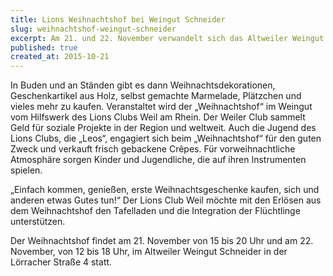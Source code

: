 ```yaml
---
title: Lions Weihnachtshof bei Weingut Schneider
slug: weihnachtshof-weingut-schneider
excerpt: Am 21. und 22. November verwandelt sich das Altweiler Weingut Schneider in einen „Weihnachtshof“. Im Hof des traditionsreichen Weinguts wird es nach Glühwein, Tresterwürsten und Gutedel-Rahmsuppe riechen.
published: true
created_at: 2015-10-21
---
```


In Buden und an Ständen gibt es dann Weihnachtsdekorationen, Geschenkartikel aus Holz, selbst gemachte Marmelade, Plätzchen und vieles mehr zu kaufen. Veranstaltet wird der „Weihnachtshof“ im Weingut vom Hilfswerk des Lions Clubs Weil am Rhein. Der Weiler Club sammelt Geld für soziale Projekte in der Region und weltweit. Auch die Jugend des Lions Clubs, die „Leos“, engagiert sich beim „Weihnachtshof“ für den guten Zweck und verkauft frisch gebackene Crêpes. Für vorweihnachtliche Atmosphäre sorgen Kinder und Jugendliche, die auf ihren Instrumenten spielen.

„Einfach kommen, genießen, erste Weihnachtsgeschenke kaufen, sich und anderen etwas Gutes tun!“ Der Lions Club Weil möchte mit den Erlösen aus dem Weihnachtshof den Tafelladen und die Integration der Flüchtlinge unterstützen.

Der Weihnachtshof findet am 21. November von 15 bis 20 Uhr und am 22. November, von 12 bis 18 Uhr, im Altweiler Weingut Schneider in der Lörracher Straße 4 statt.
